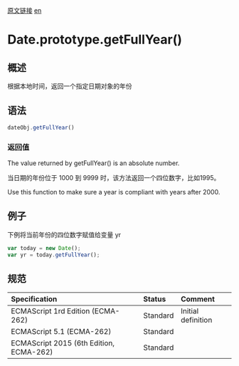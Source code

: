 <a href="https://developer.mozilla.org/zh-CN/docs/Web/JavaScript/Reference/Global_Objects/Date/getFullYear" target="_blank">原文链接</a>
<a href="https://developer.mozilla.org/en-US/docs/Web/JavaScript/Reference/Global_Objects/Date/getFullYear" target="_blank">en</a>

# Date.prototype.getFullYear()

## 概述

根据本地时间，返回一个指定日期对象的年份

## 语法

```javascript
dateObj.getFullYear()
```

### 返回值

The value returned by getFullYear() is an absolute number.

当日期的年份位于 1000 到 9999 时，该方法返回一个四位数字，比如1995。

Use this function to make sure a year is compliant with years after 2000.

## 例子

下例将当前年份的四位数字赋值给变量 yr

```javascript
var today = new Date();
var yr = today.getFullYear();
```

## 规范

| Specification                           | Status   | Comment            |
|:----------------------------------------|:---------|:-------------------|
| ECMAScript 1rd Edition (ECMA-262)       | Standard | Initial definition |
| ECMAScript 5.1 (ECMA-262)               | Standard |                    |
| ECMAScript 2015 (6th Edition, ECMA-262) | Standard |                    |